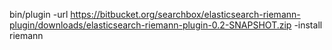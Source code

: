 bin/plugin -url https://bitbucket.org/searchbox/elasticsearch-riemann-plugin/downloads/elasticsearch-riemann-plugin-0.2-SNAPSHOT.zip  -install riemann